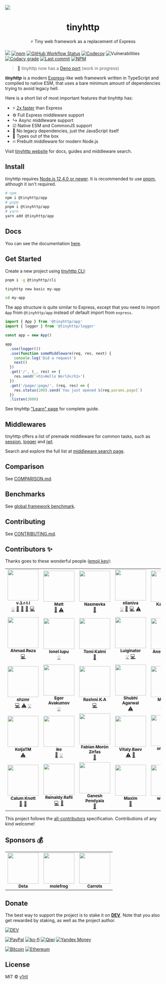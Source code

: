 ![](https://tinyhttp.v1rtl.site/cover.jpg)

<div align="center">
<h1>tinyhttp</h1>
<p>⚡ Tiny web framework as a replacement of Express</p>
</div>

[![](https://img.shields.io/badge/website-visit-hotpink?style=flat-square)][site-url] [![npm](https://img.shields.io/npm/dm/@tinyhttp/app?style=flat-square)][npm-url] [![GitHub Workflow Status](https://img.shields.io/github/workflow/status/talentlessguy/tinyhttp/CI?style=flat-square)][github-actions]
[![Codecov](https://img.shields.io/codecov/c/gh/talentlessguy/tinyhttp?style=flat-square)][codecov]
![Vulnerabilities](https://img.shields.io/snyk/vulnerabilities/npm/@tinyhttp/app.svg?style=flat-square) [![Codacy grade](https://img.shields.io/codacy/grade/239a8cc7bca24042940f018a1ccec72f?style=flat-square)][codacy-url] [![Last commit](https://img.shields.io/github/last-commit/talentlessguy/tinyhttp.svg?style=flat-square)][gh-url] [![NPM](https://img.shields.io/npm/l/@tinyhttp/app?style=flat-square)][license]

> 🦕 tinyhttp now has a [Deno port](https://github.com/talentlessguy/tinyhttp-deno) (work in progress)

_**tinyhttp**_ is a modern [Express](https://expressjs.com/)-like web framework written in TypeScript and compiled to native ESM, that uses a bare minimum amount of dependencies trying to avoid legacy hell.

Here is a short list of most important features that tinyhttp has:

- ⚡ [2x faster](benchmark) than Express
- ⚙ Full Express middleware support
- ↪ Async middleware support
- ☑ Native ESM and CommonJS support
- 🚀 No legacy dependencies, just the JavaScript itself
- 🔨 Types out of the box
- 🔥 Prebuilt middleware for modern Node.js

Visit [tinyhttp website](https://tinyhttp.v1rtl.site) for docs, guides and middleware search.

## Install

tinyhttp requires [Node.js 12.4.0 or newer](https://node.green/#ES2019). It is recommended to use [pnpm](https://pnpm.js.org/), although it isn't required.

```sh
# npm
npm i @tinyhttp/app
# pnpm
pnpm i @tinyhttp/app
# yarn
yarn add @tinyhttp/app
```

## Docs

You can see the documentation [here](https://tinyhttp.v1rtl.site/docs).

## Get Started

Create a new project using [tinyhttp CLI](https://github.com/talentlessguy/tinyhttp/tree/master/packages/cli):

```sh
pnpm i -g @tinyhttp/cli

tinyhttp new basic my-app

cd my-app
```

The app structure is quite similar to Express, except that you need to import `App` from `@tinyhttp/app` instead of default import from `express`.

```ts
import { App } from '@tinyhttp/app'
import { logger } from '@tinyhttp/logger'

const app = new App()

app
  .use(logger())
  .use(function someMiddleware(req, res, next) {
    console.log('Did a request')
    next()
  })
  .get('/', (_, res) => {
    res.send('<h1>Hello World</h1>')
  })
  .get('/page/:page/', (req, res) => {
    res.status(200).send(`You just opened ${req.params.page}`)
  })
  .listen(3000)
```

See tinyhttp ["Learn" page](https://tinyhttp.v1rtl.site/learn) for complete guide.

## Middlewares

tinyhttp offers a list of premade middleware for common tasks, such as [session](https://tinyhttp.v1rtl.site/mw/session), [logger](https://tinyhttp.v1rtl.site/mw/logger) and [jwt](https://tinyhttp.v1rtl.site/mw/jwt).

Search and explore the full list at [middleware search page](https://tinyhttp.v1rtl.site/mw).

## Comparison

See [COMPARISON.md](COMPARISON.md).

## Benchmarks

See [global framework benchmark](https://web-frameworks-benchmark.netlify.app/result?f=tinyhttp,express,polka,fastify).

## Contributing

See [CONTRIBUTING.md](CONTRIBUTING.md).

## Contributors ✨

Thanks goes to these wonderful people ([emoji key](https://allcontributors.org/docs/en/emoji-key)):

<!-- ALL-CONTRIBUTORS-LIST:START - Do not remove or modify this section -->
<!-- prettier-ignore-start -->
<!-- markdownlint-disable -->
<table>
  <tr>
    <td align="center"><a href="https://v1rtl.site"><img src="https://avatars0.githubusercontent.com/u/35937217?v=4?s=100" width="100px;" alt=""/><br /><sub><b>v 1 r t l</b></sub></a><br /><a href="#example-talentlessguy" title="Examples">💡</a> <a href="#plugin-talentlessguy" title="Plugin/utility libraries">🔌</a> <a href="#projectManagement-talentlessguy" title="Project Management">📆</a> <a href="#maintenance-talentlessguy" title="Maintenance">🚧</a> <a href="https://github.com/talentlessguy/tinyhttp/commits?author=talentlessguy" title="Code">💻</a></td>
    <td align="center"><a href="https://brailor.me/"><img src="https://avatars3.githubusercontent.com/u/17928339?v=4?s=100" width="100px;" alt=""/><br /><sub><b>Matt</b></sub></a><br /><a href="#plugin-BRA1L0R" title="Plugin/utility libraries">🔌</a> <a href="https://github.com/talentlessguy/tinyhttp/commits?author=BRA1L0R" title="Tests">⚠️</a></td>
    <td align="center"><a href="https://github.com/Betelgeuse1"><img src="https://avatars1.githubusercontent.com/u/45435407?v=4?s=100" width="100px;" alt=""/><br /><sub><b>Nasmevka</b></sub></a><br /><a href="https://github.com/talentlessguy/tinyhttp/commits?author=Betelgeuse1" title="Documentation">📖</a></td>
    <td align="center"><a href="http://elianiva.github.io"><img src="https://avatars0.githubusercontent.com/u/51877647?v=4?s=100" width="100px;" alt=""/><br /><sub><b>elianiva</b></sub></a><br /><a href="#example-elianiva" title="Examples">💡</a> <a href="#maintenance-elianiva" title="Maintenance">🚧</a> <a href="https://github.com/talentlessguy/tinyhttp/commits?author=elianiva" title="Code">💻</a> <a href="https://github.com/talentlessguy/tinyhttp/commits?author=elianiva" title="Tests">⚠️</a></td>
    <td align="center"><a href="https://nitropage.com"><img src="https://avatars0.githubusercontent.com/u/4012401?v=4?s=100" width="100px;" alt=""/><br /><sub><b>Katja Lutz</b></sub></a><br /><a href="#example-katywings" title="Examples">💡</a></td>
    <td align="center"><a href="https://github.com/Arnovsky"><img src="https://avatars1.githubusercontent.com/u/7084871?v=4?s=100" width="100px;" alt=""/><br /><sub><b>Arnovsky</b></sub></a><br /><a href="#plugin-Arnovsky" title="Plugin/utility libraries">🔌</a> <a href="https://github.com/talentlessguy/tinyhttp/commits?author=Arnovsky" title="Code">💻</a></td>
    <td align="center"><a href="https://rocktim.xyz"><img src="https://avatars1.githubusercontent.com/u/33410545?v=4?s=100" width="100px;" alt=""/><br /><sub><b>Rocktim Saikia</b></sub></a><br /><a href="#infra-RocktimSaikia" title="Infrastructure (Hosting, Build-Tools, etc)">🚇</a> <a href="https://github.com/talentlessguy/tinyhttp/commits?author=RocktimSaikia" title="Code">💻</a> <a href="#example-RocktimSaikia" title="Examples">💡</a></td>
  </tr>
  <tr>
    <td align="center"><a href="https://github.com/ahmad-reza619"><img src="https://avatars1.githubusercontent.com/u/52902060?v=4?s=100" width="100px;" alt=""/><br /><sub><b>Ahmad Reza</b></sub></a><br /><a href="https://github.com/talentlessguy/tinyhttp/commits?author=ahmad-reza619" title="Code">💻</a></td>
    <td align="center"><a href="https://typetron.org/"><img src="https://avatars3.githubusercontent.com/u/4083652?v=4?s=100" width="100px;" alt=""/><br /><sub><b>Ionel lupu</b></sub></a><br /><a href="#example-IonelLupu" title="Examples">💡</a></td>
    <td align="center"><a href="https://github.com/tkalmi"><img src="https://avatars3.githubusercontent.com/u/14164217?v=4?s=100" width="100px;" alt=""/><br /><sub><b>Tomi Kalmi</b></sub></a><br /><a href="https://github.com/talentlessguy/tinyhttp/commits?author=tkalmi" title="Documentation">📖</a></td>
    <td align="center"><a href="https://github.com/Luiginator"><img src="https://avatars2.githubusercontent.com/u/46606509?v=4?s=100" width="100px;" alt=""/><br /><sub><b>Luiginator</b></sub></a><br /><a href="#example-Luiginator" title="Examples">💡</a> <a href="https://github.com/talentlessguy/tinyhttp/commits?author=Luiginator" title="Code">💻</a></td>
    <td align="center"><a href="https://github.com/aneeshrelan"><img src="https://avatars2.githubusercontent.com/u/17068083?v=4?s=100" width="100px;" alt=""/><br /><sub><b>Aneesh Relan</b></sub></a><br /><a href="#example-aneeshrelan" title="Examples">💡</a> <a href="https://github.com/talentlessguy/tinyhttp/commits?author=aneeshrelan" title="Tests">⚠️</a></td>
    <td align="center"><a href="https://berto.github.io/"><img src="https://avatars3.githubusercontent.com/u/12090909?v=4?s=100" width="100px;" alt=""/><br /><sub><b>Roberto Ortega</b></sub></a><br /><a href="#example-berto" title="Examples">💡</a></td>
    <td align="center"><a href="https://github.com/setheal"><img src="https://avatars2.githubusercontent.com/u/1657175?v=4?s=100" width="100px;" alt=""/><br /><sub><b>Barciet Maëlann</b></sub></a><br /><a href="#example-setheal" title="Examples">💡</a></td>
  </tr>
  <tr>
    <td align="center"><a href="https://github.com/shzmr"><img src="https://avatars2.githubusercontent.com/u/55944948?v=4?s=100" width="100px;" alt=""/><br /><sub><b>shzmr</b></sub></a><br /><a href="https://github.com/talentlessguy/tinyhttp/commits?author=shzmr" title="Code">💻</a> <a href="https://github.com/talentlessguy/tinyhttp/commits?author=shzmr" title="Tests">⚠️</a> <a href="#example-shzmr" title="Examples">💡</a></td>
    <td align="center"><a href="https://github.com/eavam"><img src="https://avatars1.githubusercontent.com/u/16797465?v=4?s=100" width="100px;" alt=""/><br /><sub><b>Egor Avakumov</b></sub></a><br /><a href="#example-eavam" title="Examples">💡</a></td>
    <td align="center"><a href="https://github.com/Rashmi-K-A"><img src="https://avatars2.githubusercontent.com/u/39820442?v=4?s=100" width="100px;" alt=""/><br /><sub><b>Rashmi K A</b></sub></a><br /><a href="https://github.com/talentlessguy/tinyhttp/commits?author=Rashmi-K-A" title="Code">💻</a></td>
    <td align="center"><a href="https://github.com/shubhi23994"><img src="https://avatars3.githubusercontent.com/u/11757228?v=4?s=100" width="100px;" alt=""/><br /><sub><b>Shubhi Agarwal</b></sub></a><br /><a href="https://github.com/talentlessguy/tinyhttp/commits?author=shubhi23994" title="Tests">⚠️</a></td>
    <td align="center"><a href="https://github.com/MaurizioPz"><img src="https://avatars2.githubusercontent.com/u/455216?v=4?s=100" width="100px;" alt=""/><br /><sub><b>Maurizio</b></sub></a><br /><a href="https://github.com/talentlessguy/tinyhttp/commits?author=MaurizioPz" title="Tests">⚠️</a> <a href="https://github.com/talentlessguy/tinyhttp/commits?author=MaurizioPz" title="Code">💻</a></td>
    <td align="center"><a href="https://github.com/jkreller"><img src="https://avatars0.githubusercontent.com/u/33465273?v=4?s=100" width="100px;" alt=""/><br /><sub><b>jkreller</b></sub></a><br /><a href="#example-jkreller" title="Examples">💡</a></td>
    <td align="center"><a href="https://www.linkedin.com/in/alancarpilovsky/"><img src="https://avatars3.githubusercontent.com/u/8486092?v=4?s=100" width="100px;" alt=""/><br /><sub><b>Alan Carpilovsky</b></sub></a><br /><a href="https://github.com/talentlessguy/tinyhttp/commits?author=alcar" title="Tests">⚠️</a></td>
  </tr>
  <tr>
    <td align="center"><a href="https://github.com/KoljaTM"><img src="https://avatars1.githubusercontent.com/u/2526416?v=4?s=100" width="100px;" alt=""/><br /><sub><b>KoljaTM</b></sub></a><br /><a href="https://github.com/talentlessguy/tinyhttp/commits?author=KoljaTM" title="Tests">⚠️</a></td>
    <td align="center"><a href="https://github.com/iketiunn"><img src="https://avatars1.githubusercontent.com/u/10249208?v=4?s=100" width="100px;" alt=""/><br /><sub><b>ike</b></sub></a><br /><a href="https://github.com/talentlessguy/tinyhttp/commits?author=iketiunn" title="Documentation">📖</a> <a href="#example-iketiunn" title="Examples">💡</a></td>
    <td align="center"><a href="https://fabianmoronzirfas.me"><img src="https://avatars3.githubusercontent.com/u/315106?v=4?s=100" width="100px;" alt=""/><br /><sub><b>Fabian Morón Zirfas</b></sub></a><br /><a href="https://github.com/talentlessguy/tinyhttp/issues?q=author%3Afabianmoronzirfas" title="Bug reports">🐛</a></td>
    <td align="center"><a href="https://github.com/vitalybaev"><img src="https://avatars2.githubusercontent.com/u/724423?v=4?s=100" width="100px;" alt=""/><br /><sub><b>Vitaly Baev</b></sub></a><br /><a href="https://github.com/talentlessguy/tinyhttp/commits?author=vitalybaev" title="Tests">⚠️</a> <a href="https://github.com/talentlessguy/tinyhttp/issues?q=author%3Avitalybaev" title="Bug reports">🐛</a></td>
    <td align="center"><a href="https://omrilotan.com"><img src="https://avatars0.githubusercontent.com/u/516342?v=4?s=100" width="100px;" alt=""/><br /><sub><b>omrilotan</b></sub></a><br /><a href="https://github.com/talentlessguy/tinyhttp/commits?author=omrilotan" title="Code">💻</a> <a href="https://github.com/talentlessguy/tinyhttp/commits?author=omrilotan" title="Documentation">📖</a></td>
    <td align="center"><a href="https://github.com/MVEMCJSUNPE"><img src="https://avatars2.githubusercontent.com/u/10354503?v=4?s=100" width="100px;" alt=""/><br /><sub><b>MVEMCJSUNPE</b></sub></a><br /><a href="#example-MVEMCJSUNPE" title="Examples">💡</a> <a href="https://github.com/talentlessguy/tinyhttp/issues?q=author%3AMVEMCJSUNPE" title="Bug reports">🐛</a></td>
    <td align="center"><a href="https://yello.io"><img src="https://avatars0.githubusercontent.com/u/43667677?v=4?s=100" width="100px;" alt=""/><br /><sub><b>Leo Toneff</b></sub></a><br /><a href="https://github.com/talentlessguy/tinyhttp/commits?author=bragle" title="Code">💻</a></td>
  </tr>
  <tr>
    <td align="center"><a href="http://calumk.com"><img src="https://avatars1.githubusercontent.com/u/1183991?v=4?s=100" width="100px;" alt=""/><br /><sub><b>Calum Knott</b></sub></a><br /><a href="https://github.com/talentlessguy/tinyhttp/commits?author=calumk" title="Documentation">📖</a> <a href="https://github.com/talentlessguy/tinyhttp/issues?q=author%3Acalumk" title="Bug reports">🐛</a></td>
    <td align="center"><a href="https://reinaldyrafli.com"><img src="https://avatars.githubusercontent.com/u/7274326?v=4?s=100" width="100px;" alt=""/><br /><sub><b>Reinaldy Rafli</b></sub></a><br /><a href="https://github.com/talentlessguy/tinyhttp/commits?author=aldy505" title="Code">💻</a> <a href="https://github.com/talentlessguy/tinyhttp/issues?q=author%3Aaldy505" title="Bug reports">🐛</a></td>
    <td align="center"><a href="https://github.com/lakgani"><img src="https://avatars.githubusercontent.com/u/8769642?v=4?s=100" width="100px;" alt=""/><br /><sub><b>Ganesh Pendyala</b></sub></a><br /><a href="https://github.com/talentlessguy/tinyhttp/commits?author=lakgani" title="Documentation">📖</a></td>
    <td align="center"><a href="https://github.com/khmm12"><img src="https://avatars.githubusercontent.com/u/4437249?v=4?s=100" width="100px;" alt=""/><br /><sub><b>Maxim</b></sub></a><br /><a href="https://github.com/talentlessguy/tinyhttp/issues?q=author%3Akhmm12" title="Bug reports">🐛</a></td>
    <td align="center"><a href="https://github.com/wasd845"><img src="https://avatars.githubusercontent.com/u/15626210?v=4?s=100" width="100px;" alt=""/><br /><sub><b>wasd845</b></sub></a><br /><a href="https://github.com/talentlessguy/tinyhttp/issues?q=author%3Awasd845" title="Bug reports">🐛</a></td>
  </tr>
</table>

<!-- markdownlint-restore -->
<!-- prettier-ignore-end -->

<!-- ALL-CONTRIBUTORS-LIST:END -->

This project follows the [all-contributors](https://github.com/all-contributors/all-contributors) specification. Contributions of any kind welcome!

## Sponsors 💰

<!-- prettier-ignore-start -->
<!-- markdownlint-disable -->
<table>
  <tr>
    <td align="center"><a href="http://deta.sh?ref=tinyhttp"><img src="https://i.snipboard.io/VFbSna.jpg" width="100px;" alt=""/><br /><sub><b>Deta</b></sub></td> <td align="center"><a href="https://molefrog.com/"><img src="https://avatars3.githubusercontent.com/u/671276?v=4" width="100px;" alt=""/><br /><sub><b>molefrog</b></sub></td> <td align="center"><a href="https://thecarrots.io/"><img src="https://i.snipboard.io/PEDbp3.jpg" width="100px;" alt=""/><br /><sub><b>Carrots</b></sub></td>
  </tr>
  
</table>
<!-- markdownlint-enable -->
<!-- prettier-ignore-end -->

## Donate

The best way to support the project is to stake it on [**DEV**](https://stakes.social/0x14308514785B216904a41aB817282d25425Cce39). Note that you also get rewarded by staking, as well as the project author.

[![DEV](https://badge.devprotocol.xyz/0x14308514785B216904a41aB817282d25425Cce39)](https://stakes.social/0x14308514785B216904a41aB817282d25425Cce39)

[![PayPal](https://img.shields.io/badge/PayPal-cyan?style=flat-square&logo=paypal)](https://paypal.me/v1rtl) [![ko-fi](https://img.shields.io/badge/kofi-pink?style=flat-square&logo=ko-fi)](https://ko-fi.com/v1rtl) [![Qiwi](https://img.shields.io/badge/qiwi-white?style=flat-square&logo=qiwi)](https://qiwi.com/n/V1RTL) [![Yandex Money](https://img.shields.io/badge/Yandex_Money-yellow?style=flat-square&logo=yandex)](https://money.yandex.ru/to/410014774355272)

[![Bitcoin](https://badge-crypto.vercel.app/api/badge?coin=btc&address=3PxedDftWBXujWtr7TbWQSiYTsZJoMD8K5)](https://badge-crypto.vercel.app/btc/3PxedDftWBXujWtr7TbWQSiYTsZJoMD8K5) [![Ethereum](https://badge-crypto.vercel.app/api/badge?balance=true&coin=eth&address=0xD3B282e9880cDcB1142830731cD83f7ac0e1043f)
](https://badge-crypto.vercel.app/eth/0xD3B282e9880cDcB1142830731cD83f7ac0e1043f)

## License

MIT © [v1rtl](https://v1rtl.site)

[site-url]: https://tinyhttp.v1rtl.site
[npm-url]: https://npmjs.com/package/@tinyhttp/app
[codecov]: https://codecov.io/gh/talentlessguy/tinyhttp
[github-actions]: https://github.com/talentlessguy/tinyhttp/actions
[license]: https://github.com/talentlessguy/tinyhttp/blob/master/LICENSE
[gh-url]: https://github.com/talentlessguy/tinyhttp
[codacy-url]: https://www.codacy.com/manual/talentlessguy/tinyhttp
